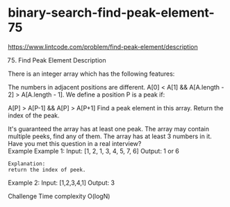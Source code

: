 # binary-search-find-peak-element-75
https://www.lintcode.com/problem/find-peak-element/description

75. Find Peak Element
Description

There is an integer array which has the following features:

The numbers in adjacent positions are different.
A[0] < A[1] && A[A.length - 2] > A[A.length - 1].
We define a position P is a peak if:

A[P] > A[P-1] && A[P] > A[P+1]
Find a peak element in this array. Return the index of the peak.

It's guaranteed the array has at least one peak.
The array may contain multiple peeks, find any of them.
The array has at least 3 numbers in it.
Have you met this question in a real interview?  
Example
Example 1:
	Input:  [1, 2, 1, 3, 4, 5, 7, 6]
	Output:  1 or 6
	
	Explanation:
	return the index of peek.


Example 2:
	Input: [1,2,3,4,1]
	Output:  3

Challenge
Time complexity O(logN)
